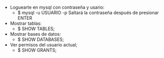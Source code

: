 - Loguearte en mysql con contraseña y usario:
	- $ mysql -u USUARIO -p
		Saltará la contraseña después de presionar ENTER
- Mostrar tablas:
	- $ SHOW TABLES;
- Mostrar bases de datos:
	- $ SHOW DATABASES;
- Ver permisos del usuario actual;
	- $ SHOW GRANTS;